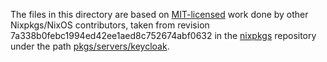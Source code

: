 The files in this directory are based on [MIT-licensed](https://github.com/NixOS/nixpkgs/blob/7a338b0febc1994ed42ee1aed8c752674abf0632/COPYING) work done by other Nixpkgs/NixOS contributors, taken from revision 7a338b0febc1994ed42ee1aed8c752674abf0632 in the [nixpkgs](https://github.com/NixOS/nixpkgs/) repository under the path [pkgs/servers/keycloak](https://github.com/NixOS/nixpkgs/blob/7a338b0febc1994ed42ee1aed8c752674abf0632/pkgs/servers/keycloak).
